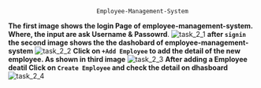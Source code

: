                              Employee-Management-System
 **The first image shows the login Page of employee-management-system.
 Where, the input are ask Username & Passowrd**.
![task_2_1](https://github.com/user-attachments/assets/6be48d1e-b287-4263-af4f-aeb79e9bc085)
**after `signin` the second image shows the the dashobard of employee-management-system**
![task_2_2](https://github.com/user-attachments/assets/8c7d585b-c6ba-46b5-a1c1-88f0d56acd12)
**Click on `+Add Employee` to add the detail of the new employee. As shown in third image**
![task_2_3](https://github.com/user-attachments/assets/1101b780-9082-429f-9457-17397275db39)
**After adding a Employee deatil Click on `Create Employee` and check the detail on dhasboard**
![task_2_4](https://github.com/user-attachments/assets/b51342a3-b109-4030-b332-be26e2344792)


